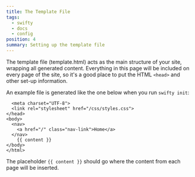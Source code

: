```yaml
---
title: The Template File
tags:
  - swifty
  - docs
  - config
position: 4
summary: Setting up the template file
---
```


The template file (template.html) acts as the main structure of your site, wrapping all generated content. Everything in this page will be included on every page of the site, so it's a good place to put the HTML `<head>` and other set-up information.

An example file is generated like the one below when you run `swifty init`:

```
  <meta charset="UTF-8">
  <link rel="stylesheet" href="/css/styles.css">
</head>
<body>
  <nav>
    <a href="/" class="nav-link">Home</a>
  </nav>
    {{ content }}
</body>
</html>
```

The placeholder `{{ content }}` should go where the content from each page will be inserted.